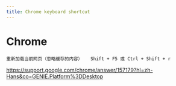 ```yaml
---
title: Chrome keyboard shortcut
---
```


# Chrome
```
重新加载当前网页（忽略缓存的内容）	Shift + F5 或 Ctrl + Shift + r

```

<https://support.google.com/chrome/answer/157179?hl=zh-Hans&co=GENIE.Platform%3DDesktop>
